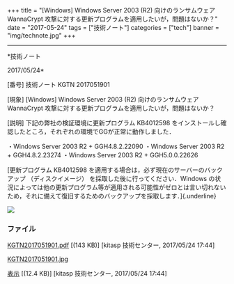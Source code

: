 ﻿+++
title = "[Windows] Windows Server 2003 (R2) 向けのランサムウェア WannaCrypt 攻撃に対する更新プログラムを適用したいが，問題はないか？"
date = "2017-05-24"
tags = ["技術ノート"]
categories = ["tech"]
banner = "img/technote.jpg"
+++

-----------------------------------------------------------------------------------------------------------------------------

*技術ノート

2017/05/24*


[番号]
技術ノート KGTN 2017051901

[現象]
[Windows] Windows Server 2003 (R2) 向けのランサムウェア WannaCrypt
攻撃に対する更新プログラムを適用したいが，問題はないか？

[説明]
下記の弊社の検証環境に更新プログラム KB4012598
をインストールし確認したところ，それぞれの環境でGGが正常に動作しました．

・Windows Server 2003 R2 + GGH4.8.2.22090
・Windows Server 2003 R2 + GGH4.8.2.23274
・Windows Server 2003 R2 + GGH5.0.0.22626

[更新プログラム KB4012598
を適用する場合は，必ず現在のサーバーのバックアップ （ディスクイメージ）
を採取した後に行ってください．Windows
の状況によっては他の更新プログラム等が適用される可能性がゼロとは言い切れないため，それに備えて復旧するためのバックアップを採取します．]{.underline}

![](http://techreport.kitasp.net/attachments/download/3673/KGTN2017051901.jpg)


### ファイル

 
 


[KGTN2017051901.pdf](http://techreport.kitasp.net/attachments/download/3672/KGTN2017051901.pdf)
 [(143 KB)] [kitasp 技術センター, 2017/05/24
17:44]

[KGTN2017051901.jpg](http://techreport.kitasp.net/attachments/download/3673/KGTN2017051901.jpg)

[表示](http://techreport.kitasp.net/attachments/3673/KGTN2017051901.jpg "表示")
 [(12.4 KB)] [kitasp 技術センター, 2017/05/24
17:44]


 


 

